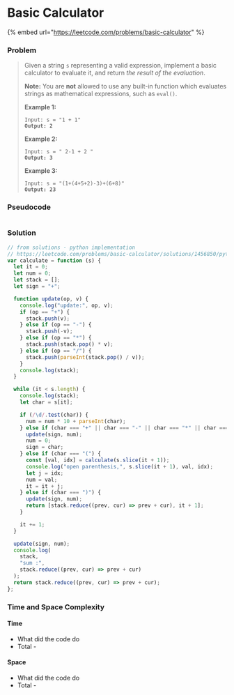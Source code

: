 # Basic Calculator

{% embed url="https://leetcode.com/problems/basic-calculator" %}

### Problem

> Given a string `s` representing a valid expression, implement a basic calculator to evaluate it, and return _the result of the evaluation_.
>
> **Note:** You are **not** allowed to use any built-in function which evaluates strings as mathematical expressions, such as `eval()`.
>
> &#x20;
>
> **Example 1:**
>
> <pre><code>Input: s = "1 + 1"
> <strong>Output: 2</strong></code></pre>
>
> **Example 2:**
>
> <pre><code>Input: s = " 2-1 + 2 "
> <strong>Output: 3</strong></code></pre>
>
> **Example 3:**
>
> <pre><code>Input: s = "(1+(4+5+2)-3)+(6+8)"
> <strong>Output: 23</strong></code></pre>

### Pseudocode

```
```

### Solution

```javascript
// from solutions - python implementation
// https://leetcode.com/problems/basic-calculator/solutions/1456850/python-basic-calculator-i-ii-iii-easy-solution-detailed-explanation/
var calculate = function (s) {
  let it = 0;
  let num = 0;
  let stack = [];
  let sign = "+";

  function update(op, v) {
    console.log("update:", op, v);
    if (op == "+") {
      stack.push(v);
    } else if (op == "-") {
      stack.push(-v);
    } else if (op == "*") {
      stack.push(stack.pop() * v);
    } else if (op == "/") {
      stack.push(parseInt(stack.pop() / v));
    }
    console.log(stack);
  }

  while (it < s.length) {
    console.log(stack);
    let char = s[it];

    if (/\d/.test(char)) {
      num = num * 10 + parseInt(char);
    } else if (char === "+" || char === "-" || char === "*" || char === "/") {
      update(sign, num);
      num = 0;
      sign = char;
    } else if (char === "(") {
      const [val, idx] = calculate(s.slice(it + 1));
      console.log("open parenthesis,", s.slice(it + 1), val, idx);
      let j = idx;
      num = val;
      it = it + j;
    } else if (char === ")") {
      update(sign, num);
      return [stack.reduce((prev, cur) => prev + cur), it + 1];
    }

    it += 1;
  }

  update(sign, num);
  console.log(
    stack,
    "sum :",
    stack.reduce((prev, cur) => prev + cur)
  );
  return stack.reduce((prev, cur) => prev + cur);
};

```

### Time and Space Complexity

#### Time

* What did the code do
* Total -

#### Space

* What did the code do
* Total -
